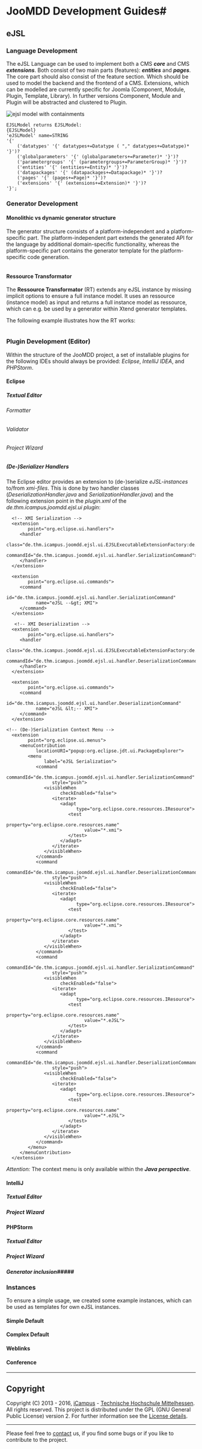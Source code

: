 # JooMDD Development Guides#

## eJSL ##

### Language Development ###
The eJSL Language can be used to implement both a CMS ***core*** and CMS ***extensions***. Both consist of two main parts (features): ***entities*** and ***pages***. 
The core part should also consist of the feature section. Which should be used to model the backend and the frontend of a CMS.
Extensions, which can be modelled are currently specific for Joomla (Component, Module, Plugin, Template, Library). In further versions Component, Module and Plugin 
will be abstracted and clustered to Plugin.
 
![ejsl model with containments](/documentation/images/ejsl_model.jpg "eJSL Model with Containments")


	EJSLModel returns EJSLModel:
	{EJSLModel}
	'eJSLModel'	name=STRING
	'{'
		('datatypes' '{' datatypes+=Datatype ( "," datatypes+=Datatype)* '}')?
		('globalparameters' '{' (globalparameters+=Parameter)* '}')?
		('parametergroups' '{' (parametergroups+=ParameterGroup)* '}')?
		('entities' '{' (entities+=Entity)* '}')?
		('datapackages' '{' (datapackages+=Datapackage)* '}')?
		('pages' '{' (pages+=Page)* '}')?
		('extensions' '{' (extensions+=Extension)* '}')?
	'}';
### Generator Development ###
#### Monolithic vs dynamic generator structure ####
The generator structure consists of a platform-independent and a platform-specific part. The platform-independent part 
extends the generated API for the language by additional domain-specific functionality, whereas the platform-specific part 
contains the generator template for the platform-specific code generation.

<image of the package structure>

#### Ressource Transformator ####
The **Ressource Transformator** (RT) extends any eJSL instance by missing implicit options to ensure a full instance model. 
It uses an ressource (instance model) as input and returns a full instance model as ressource, which can e.g. be used by a
generator within Xtend generator templates.

The following example illustrates how the RT works:

<image of an RT example>

### Plugin Development (Editor) ###
Within the structure of the JooMDD project, a set of installable plugins for the following IDEs should always be provided: 
*Eclipse*, *IntelliJ IDEA*, and *PHPStorm*. 
#### Eclipse ####

##### Textual Editor #####
###### Formatter ######
###### Validator ######
###### Project Wizard ######

##### (De-)Serializer Handlers #####
The Eclipse editor provides an extension to (de-)serialize *eJSL-instances* to/from *xmi-files*. This is done by two 
handler classes (*DeserializationHandler.java* and *SerializationHandler.java*) and the following extension point in
the *plugin.xml* of the *de.thm.icampus.joomdd.ejsl.ui plugin*:

	  <!-- XMI Serialization -->  
	  <extension
	        point="org.eclipse.ui.handlers">
	     <handler
	           class="de.thm.icampus.joomdd.ejsl.ui.EJSLExecutableExtensionFactory:de.thm.icampus.joomdd.ejsl.ui.handler.SerializationHandler"
	           commandId="de.thm.icampus.joomdd.ejsl.ui.handler.SerializationCommand">
	     </handler>
	  </extension>
	       
	  <extension
	        point="org.eclipse.ui.commands">
	     <command
	           id="de.thm.icampus.joomdd.ejsl.ui.handler.SerializationCommand"
	           name="eJSL --&gt; XMI">
	     </command>
	  </extension>
	  
	   <!-- XMI Deserialization -->
	  <extension
	        point="org.eclipse.ui.handlers">
	     <handler
	           class="de.thm.icampus.joomdd.ejsl.ui.EJSLExecutableExtensionFactory:de.thm.icampus.joomdd.ejsl.ui.handler.DeserializationHandler"
	           commandId="de.thm.icampus.joomdd.ejsl.ui.handler.DeserializationCommand">
	     </handler>
	  </extension>
	       
	  <extension
	        point="org.eclipse.ui.commands">
	     <command
	           id="de.thm.icampus.joomdd.ejsl.ui.handler.DeserializationCommand"
	           name="eJSL &lt;-- XMI">
	     </command>
	  </extension>   
	
	<!-- (De-)Serialization Context Menu -->
	  <extension
	        point="org.eclipse.ui.menus">
	     <menuContribution
	           locationURI="popup:org.eclipse.jdt.ui.PackageExplorer">
	        <menu
	              label="eJSL Serialization">
	           <command
	                 commandId="de.thm.icampus.joomdd.ejsl.ui.handler.SerializationCommand"
	                 style="push">
	              <visibleWhen
	                    checkEnabled="false">
	                 <iterate>
	                    <adapt
	                          type="org.eclipse.core.resources.IResource">
	                       <test
	                             property="org.eclipse.core.resources.name"
	                             value="*.xmi">
	                       </test>
	                    </adapt>
	                 </iterate>
	              </visibleWhen>
	           </command>
	           <command
	                 commandId="de.thm.icampus.joomdd.ejsl.ui.handler.DeserializationCommand"
	                 style="push">
	              <visibleWhen
	                    checkEnabled="false">
	                 <iterate>
	                    <adapt
	                          type="org.eclipse.core.resources.IResource">
	                       <test
	                             property="org.eclipse.core.resources.name"
	                             value="*.xmi">
	                       </test>
	                    </adapt>
	                 </iterate>
	              </visibleWhen>
	           </command>
	           <command
	                 commandId="de.thm.icampus.joomdd.ejsl.ui.handler.SerializationCommand"
	                 style="push">
	              <visibleWhen
	                    checkEnabled="false">
	                 <iterate>
	                    <adapt
	                          type="org.eclipse.core.resources.IResource">
	                       <test
	                             property="org.eclipse.core.resources.name"
	                             value="*.eJSL">
	                       </test>
	                    </adapt>
	                 </iterate>
	              </visibleWhen>
	           </command>
	           <command
	                 commandId="de.thm.icampus.joomdd.ejsl.ui.handler.DeserializationCommand"
	                 style="push">
	              <visibleWhen
	                    checkEnabled="false">
	                 <iterate>
	                    <adapt
	                          type="org.eclipse.core.resources.IResource">
	                       <test
	                             property="org.eclipse.core.resources.name"
	                             value="*.eJSL">
	                       </test>
	                    </adapt>
	                 </iterate>
	              </visibleWhen>
	           </command>
	        </menu>
	     </menuContribution>
	  </extension>
	  
*Attention:* The context menu is only available within the ***Java perspective***.

#### IntelliJ ####
##### Textual Editor #####
##### Project Wizard #####

#### PHPStorm ####
##### Textual Editor #####
##### Project Wizard #####
##### Generator inclusion#####


### Instances ###
To ensure a simple usage, we created some example instances, which can be used as templates for own eJSL instances.
#### Simple Default ####
#### Complex Default ####
#### Weblinks ####
#### Conference ####

***
## Copyright ##
Copyright (C) 2013 - 2016, [iCampus](http://icampus.thm.de) - [Technische Hochschule Mittelhessen](http://www.thm.de). 
All rights reserved.
This project is distributed under the GPL (GNU General Public License) version 2. For further information see 
the [License details](https://git.thm.de/JooMDD/joomdd_repo/blob/master/LICENSE).

***
Please feel free to [contact](icampu@lists.thm.de) us, if you find some bugs or if you like to contribute to the project.